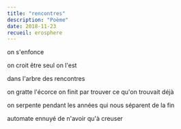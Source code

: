 ```yaml
---
title: "rencontres"
description: "Poème"
date: 2018-11-23
recueil: erosphere
---
```


on s'enfonce

on croit être seul
on l'est

dans l'arbre des rencontres

on gratte l'écorce on finit par trouver
ce qu'on trouvait déjà

on serpente pendant les années
qui nous séparent de la fin

automate ennuyé de n'avoir qu'à creuser
